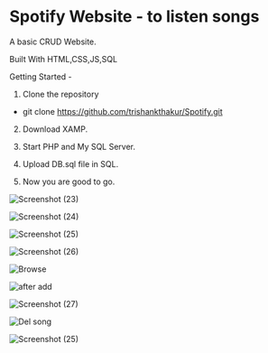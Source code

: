 # Spotify Website - to listen songs
A basic CRUD Website.

Built With HTML,CSS,JS,SQL

Getting Started -

1. Clone the repository 
  - git clone https://github.com/trishankthakur/Spotify.git

2. Download XAMP. 

3. Start PHP and My SQL Server. 

4. Upload DB.sql file in SQL.

5. Now you are good to go.


![Screenshot (23)](https://user-images.githubusercontent.com/45159091/182046456-956a3c94-e847-41da-aabf-15b4b371e617.png)




![Screenshot (24)](https://user-images.githubusercontent.com/45159091/182046459-9ee85daf-3605-433a-b362-a5055597c97f.png)




![Screenshot (25)](https://user-images.githubusercontent.com/45159091/182046461-02888120-826f-45a3-b2b0-919a641511e1.png)




![Screenshot (26)](https://user-images.githubusercontent.com/45159091/182046463-273fabf9-c045-4850-90bc-122d6f019016.png)





![Browse](https://user-images.githubusercontent.com/45159091/182093676-8454cf82-a69a-4592-a455-aeceaebf9798.jpg)




![after add](https://user-images.githubusercontent.com/45159091/182093234-6d4ea0c9-513f-47ed-b522-9f7d8fe62364.jpg)







![Screenshot (27)](https://user-images.githubusercontent.com/45159091/182046479-faab8f3f-e800-4292-b547-832e80e76b4b.png)





![Del song](https://user-images.githubusercontent.com/45159091/182093279-13017b4b-e22d-4d2c-a3b1-dde422fe5a82.jpg)




![Screenshot (25)](https://user-images.githubusercontent.com/45159091/182093625-2ccf55b4-4930-4d34-96d6-e21426a08b07.png)

